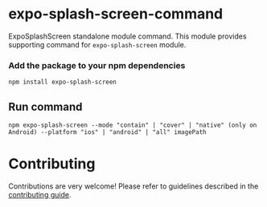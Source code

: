 # expo-splash-screen-command

ExpoSplashScreen standalone module command.
This module provides supporting command for `expo-splash-screen` module.

### Add the package to your npm dependencies

```
npm install expo-splash-screen
```

## Run command

`npm expo-splash-screen --mode "contain" | "cover" | "native" (only on Android) --platform "ios" | "android" | "all" imagePath`

# Contributing

Contributions are very welcome! Please refer to guidelines described in the [contributing guide]( https://github.com/expo/expo#contributing).

